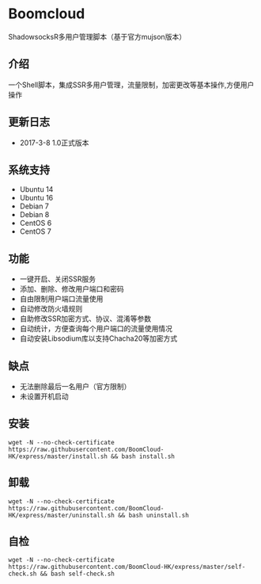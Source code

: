 # Boomcloud #
ShadowsocksR多用户管理脚本（基于官方mujson版本）

## 介绍 ##
一个Shell脚本，集成SSR多用户管理，流量限制，加密更改等基本操作,方便用户操作

## 更新日志 ##
- 2017-3-8 1.0正式版本

## 系统支持 ##
* Ubuntu 14
* Ubuntu 16
* Debian 7
* Debian 8
* CentOS 6
* CentOS 7

## 功能 ##
- 一键开启、关闭SSR服务
- 添加、删除、修改用户端口和密码
- 自由限制用户端口流量使用
- 自动修改防火墙规则
- 自助修改SSR加密方式、协议、混淆等参数
- 自动统计，方便查询每个用户端口的流量使用情况
- 自动安装Libsodium库以支持Chacha20等加密方式

## 缺点 ##
- 无法删除最后一名用户（官方限制）
- 未设置开机启动

## 安装 ##
```
wget -N --no-check-certificate https://raw.githubusercontent.com/BoomCloud-HK/express/master/install.sh && bash install.sh
```

## 卸载 ##
```
wget -N --no-check-certificate https://raw.githubusercontent.com/BoomCloud-HK/express/master/uninstall.sh && bash uninstall.sh
```
    
## 自检 ##
```
wget -N --no-check-certificate https://raw.githubusercontent.com/BoomCloud-HK/express/master/self-check.sh && bash self-check.sh
```